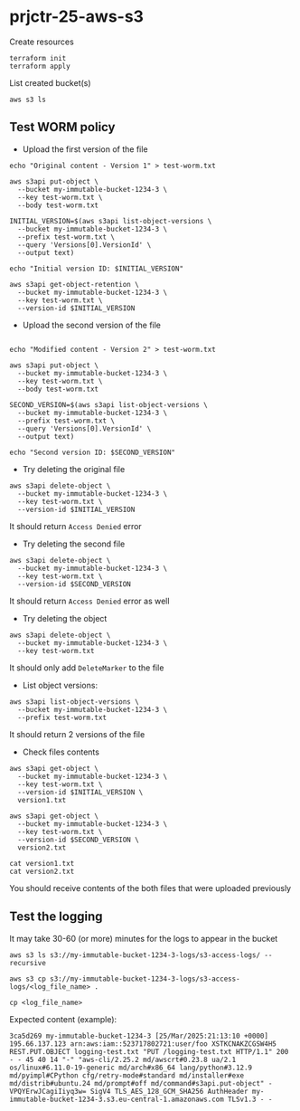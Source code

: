 # prjctr-25-aws-s3

Create resources

```shell
terraform init
terraform apply
```

List created bucket(s)

```shell
aws s3 ls
```

## Test WORM policy

- Upload the first version of the file

```shell
echo "Original content - Version 1" > test-worm.txt

aws s3api put-object \
  --bucket my-immutable-bucket-1234-3 \
  --key test-worm.txt \
  --body test-worm.txt

INITIAL_VERSION=$(aws s3api list-object-versions \
  --bucket my-immutable-bucket-1234-3 \
  --prefix test-worm.txt \
  --query 'Versions[0].VersionId' \
  --output text)

echo "Initial version ID: $INITIAL_VERSION"

aws s3api get-object-retention \
  --bucket my-immutable-bucket-1234-3 \
  --key test-worm.txt \
  --version-id $INITIAL_VERSION
```

- Upload the second version of the file

```shell

echo "Modified content - Version 2" > test-worm.txt

aws s3api put-object \
  --bucket my-immutable-bucket-1234-3 \
  --key test-worm.txt \
  --body test-worm.txt

SECOND_VERSION=$(aws s3api list-object-versions \
  --bucket my-immutable-bucket-1234-3 \
  --prefix test-worm.txt \
  --query 'Versions[0].VersionId' \
  --output text)

echo "Second version ID: $SECOND_VERSION"
```

- Try deleting the original file

```shell
aws s3api delete-object \
  --bucket my-immutable-bucket-1234-3 \
  --key test-worm.txt \
  --version-id $INITIAL_VERSION
```

It should return `Access Denied` error

- Try deleting the second file

```shell
aws s3api delete-object \
  --bucket my-immutable-bucket-1234-3 \
  --key test-worm.txt \
  --version-id $SECOND_VERSION
```

It should return `Access Denied` error as well

- Try deleting the object

```shell
aws s3api delete-object \
  --bucket my-immutable-bucket-1234-3 \
  --key test-worm.txt
```

It should only add `DeleteMarker` to the file

- List object versions:

```shell
aws s3api list-object-versions \
  --bucket my-immutable-bucket-1234-3 \
  --prefix test-worm.txt
```

It should return 2 versions of the file

- Check files contents

```shell
aws s3api get-object \
  --bucket my-immutable-bucket-1234-3 \
  --key test-worm.txt \
  --version-id $INITIAL_VERSION \
  version1.txt

aws s3api get-object \
  --bucket my-immutable-bucket-1234-3 \
  --key test-worm.txt \
  --version-id $SECOND_VERSION \
  version2.txt

cat version1.txt
cat version2.txt

```

You should receive contents of the both files that were uploaded previously

## Test the logging

It may take 30-60 (or more) minutes for the logs to appear in the bucket

```shell
aws s3 ls s3://my-immutable-bucket-1234-3-logs/s3-access-logs/ --recursive

aws s3 cp s3://my-immutable-bucket-1234-3-logs/s3-access-logs/<log_file_name> .

cp <log_file_name>
```

Expected content (example):

```
3ca5d269 my-immutable-bucket-1234-3 [25/Mar/2025:21:13:10 +0000] 195.66.137.123 arn:aws:iam::523717802721:user/foo XSTKCNAKZCGSW4H5 REST.PUT.OBJECT logging-test.txt "PUT /logging-test.txt HTTP/1.1" 200 - - 45 40 14 "-" "aws-cli/2.25.2 md/awscrt#0.23.8 ua/2.1 os/linux#6.11.0-19-generic md/arch#x86_64 lang/python#3.12.9 md/pyimpl#CPython cfg/retry-mode#standard md/installer#exe md/distrib#ubuntu.24 md/prompt#off md/command#s3api.put-object" - VPQYErwJCagiIiyq3w= SigV4 TLS_AES_128_GCM_SHA256 AuthHeader my-immutable-bucket-1234-3.s3.eu-central-1.amazonaws.com TLSv1.3 - -
```
